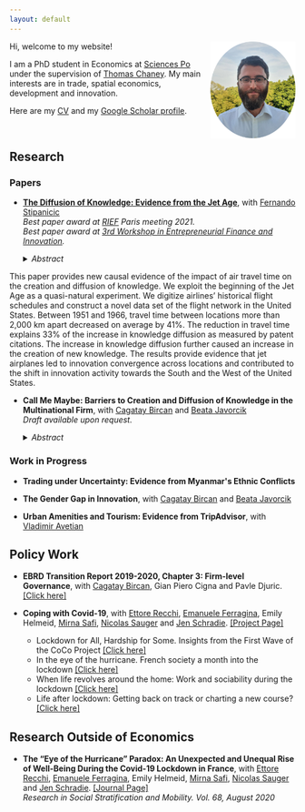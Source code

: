 ```yaml
---
layout: default
---
```


<img src="/images/pic_website.png" style="float:right;width:150px;height:170px;">

Hi, welcome to my website! 

I am a PhD student in Economics at [Sciences Po](https://www.sciencespo.fr/department-economics/en) under the supervision of [Thomas Chaney](https://sites.google.com/site/thomaschaney/). My main interests are in trade, spatial economics, development and innovation. 

Here are my [CV](CV_Pauly.pdf) and my [Google Scholar profile](https://scholar.google.com/citations?user=AG-9fPYAAAAJ&hl=fr).

&nbsp;

## Research

### Papers

- [**The Diffusion of Knowledge: Evidence from the Jet Age**](https://fernandostipanicic.github.io/files/jmp.pdf), with [Fernando Stipanicic](https://fernandostipanicic.github.io/)\
	_Best paper award at [RIEF](https://sites.google.com/site/riefnetwork) Paris meeting 2021._\
	_Best paper award at [3rd Workshop in Entrepreneurial Finance and Innovation](https://www.workshop-efi.com/student-workshop)._
	

    <details><summary> <i>Abstract</i> </summary>
    <p align="justify">
This paper provides new causal evidence of the impact of air travel time on the
creation and diffusion of knowledge. We exploit the beginning of the Jet Age as
a quasi-natural experiment. We digitize airlines’ historical flight schedules and
construct a novel data set of the flight network in the United States. Between
1951 and 1966, travel time between locations more than 2,000 km apart decreased
on average by 41%. The reduction in travel time explains 33% of the increase in
knowledge diffusion as measured by patent citations. The increase in knowledge
diffusion further caused an increase in the creation of new knowledge. The results
provide evidence that jet airplanes led to innovation convergence across locations
and contributed to the shift in innovation activity towards the South and the West
of the United States.    </p>
    </details>


- **Call Me Maybe: Barriers to Creation and Diffusion of Knowledge in the Multinational Firm**, with [Cagatay Bircan](http://cagataybircan.com/) and [Beata Javorcik](http://users.ox.ac.uk/~econ0247/)\
	_Draft available upon request._

    <details><summary> <i>Abstract</i> </summary>
    <p align="justify">
    This study examines drivers of knowledge creation within a multinational firm. It shows that knowledge creation, as measured by patents, is increasingly conducted in cross-border collaborative teams of inventors. The econometric analysis documents the importance of cross-border communication and monitoring costs by showing that a higher overlap in business hours is associated with increased cross-border collaboration. This effect is distinct from the effect of physical distance, which matters as well. Moreover, episodes of telecom sector liberalization (and the resulting decline in the cost of international calls) lead to an increase in cross-border collaboration, particularly when the business hour overlap between the headquarters and a subsidiary is larger. This effect is stronger for technology classes where research involves conducting lab experiments and thus more frequent interactions between inventors may be required.
    </p>
    </details>


### Work in Progress

- **Trading under Uncertainty: Evidence from Myanmar's Ethnic Conflicts**

- **The Gender Gap in Innovation**, with [Cagatay Bircan](http://cagataybircan.com/) and [Beata Javorcik](http://users.ox.ac.uk/~econ0247/)

- **Urban Amenities and Tourism: Evidence from TripAdvisor**, with [Vladimir Avetian](https://vladimir-avetian.github.io/)

## Policy Work

- **EBRD Transition Report 2019-2020, Chapter 3: Firm-level Governance**, with [Cagatay Bircan](http://cagataybircan.com/), Gian  Piero  Cigna  and  Pavle Djuric. [[Click here]](https://2019.tr-ebrd.com/firm-level-governance/)

- **Coping with Covid-19**, with [Ettore Recchi](http://www.ettorerecchi.eu/cms2/index.php?lang=en), [Emanuele Ferragina](https://www.sciencespo.fr/osc/fr/node/1459.html), Emily Helmeid, [Mirna Safi](https://www.sciencespo.fr/osc/en/node/1156.html), [Nicolas Sauger](https://www.sciencespo.fr/liepp/en/users/nicolassauger.html) and [Jen Schradie](http://schradie.com/). [[Project Page]](https://www.sciencespo.fr/osc/en/node/2232.html)
     - Lockdown for All, Hardship for Some. Insights from the First Wave of the CoCo Project [[Click here]](https://zenodo.org/record/3757870)
     - In the eye of the hurricane. French society a month into the lockdown [[Click here]](https://zenodo.org/record/3783990)
     - When life revolves around the home: Work and sociability during the lockdown [[Click here]](https://zenodo.org/record/3839312)
     - Life after lockdown: Getting back on track or charting a new course? [[Click here]](https://zenodo.org/record/3897226)


## Research Outside of Economics

- **The “Eye of the Hurricane” Paradox: An Unexpected and Unequal Rise of Well-Being During the Covid-19 Lockdown in France**, with [Ettore Recchi](http://www.ettorerecchi.eu/cms2/index.php?lang=en), [Emanuele Ferragina](https://www.sciencespo.fr/osc/fr/node/1459.html), Emily Helmeid, [Mirna Safi](https://www.sciencespo.fr/osc/en/node/1156.html), [Nicolas Sauger](https://www.sciencespo.fr/liepp/en/users/nicolassauger.html) and [Jen Schradie](http://schradie.com/). [[Journal Page]](https://www.sciencedirect.com/science/article/pii/S0276562420300445?via%3Dihub)  
*Research in Social Stratification and Mobility. Vol. 68, August 2020*

&nbsp;



